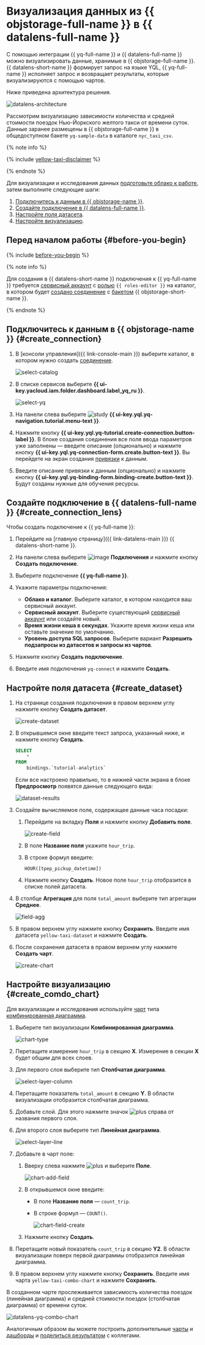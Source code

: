 # Визуализация данных из {{ objstorage-full-name }} в {{ datalens-full-name }}


С помощью интеграции {{ yq-full-name }} и {{ datalens-full-name }} можно визуализировать данные, хранимые в {{ objstorage-full-name }}. {{ datalens-short-name }} формирует запрос на языке YQL, {{ yq-full-name }} исполняет запрос и возвращает результаты, которые визуализируются с помощью чартов.

Ниже приведена архитектура решения.

![datalens-architecture](../../_assets/datalens/data-lens-architecture.png)

Рассмотрим визуализацию зависимости количества и средней стоимости поездок Нью-Йоркского желтого такси от времени суток. Данные заранее размещены в {{ objstorage-full-name }} в общедоступном бакете `yq-sample-data` в каталоге `nyc_taxi_csv`.

{% note info %}

{% include [yellow-taxi-disclaimer](../../_includes/datalens/yellow-taxi-disclaimer.md) %}

{% endnote %}

Для визуализации и исследования данных [подготовьте облако к работе](#before-you-begin), затем выполните следующие шаги:

1. [Подключитесь к данным в {{ objstorage-name }}](#create_connection).
1. [Создайте подключение в {{ datalens-full-name }}](#create_connection_lens).
1. [Настройте поля датасета](#create_dataset).
1. [Настройте визуализацию](#create_comdo_chart).

## Перед началом работы {#before-you-begin}

{% include [before-you-begin](../_tutorials_includes/before-you-begin.md) %}

{% note info %}

Для создания в {{ datalens-short-name }} подключения к {{ yq-full-name }} требуется [сервисный аккаунт](../../iam/concepts/users/service-accounts.md) с [ролью](../../iam/operations/sa/assign-role-for-sa.md) `{{ roles-editor }}` на каталог, в котором будет [создано соединение](#create_connection) с [бакетом](../../storage/concepts/bucket.md) {{ objstorage-short-name }}.

{% endnote %}

## Подключитесь к данным в {{ objstorage-name }} {#create_connection}

1. В [консоли управления]({{ link-console-main }}) выберите каталог, в котором нужно создать [соединение](../../query/concepts/glossary.md#connection).

   ![select-catalog](../../_assets/datalens/yandex-query-visualization/select-catalog.png)

1. В списке сервисов выберите **{{ ui-key.yacloud.iam.folder.dashboard.label_yq_ru }}**.

   ![select-yq](../../_assets/datalens/yandex-query-visualization/select-yq.png)

1. На панели слева выберите ![study](../../_assets/console-icons/graduation-cap.svg) **{{ ui-key.yql.yq-navigation.tutorial.menu-text }}**.
1. Нажмите кнопку **{{ ui-key.yql.yq-tutorial.create-connection.button-label }}**. В блоке создания соединения все поля ввода параметров уже заполнены — введите описание (опционально) и нажмите кнопку **{{ ui-key.yql.yq-connection-form.create.button-text }}**. Вы перейдете на экран создания [привязки](../../query/concepts/glossary.md#binding) к данным.
1. Введите описание привязки к данным (опционально) и нажмите кнопку **{{ ui-key.yql.yq-binding-form.binding-create.button-text }}**. Будут созданы нужные для обучения ресурсы.

## Создайте подключение в {{ datalens-full-name }} {#create_connection_lens}

Чтобы создать подключение к {{ yq-full-name }}:

1. Перейдите на [главную страницу]({{ link-datalens-main }}) {{ datalens-short-name }}.
1. На панели слева выберите ![image](../../_assets/console-icons/thunderbolt.svg) **Подключения** и нажмите кнопку **Создать подключение**.
1. Выберите подключение **{{ yq-full-name }}**.
1. Укажите параметры подключения:

   * **Облако и каталог**. Выберите каталог, в котором находится ваш сервисный аккаунт.
   * **Сервисный аккаунт**. Выберите существующий [сервисный аккаунт](../../iam/concepts/users/service-accounts.md) или создайте новый.
   * **Время жизни кеша в секундах**. Укажите время жизни кеша или оставьте значение по умолчанию.
   * **Уровень доступа SQL запросов**. Выберите вариант **Разрешить подзапросы из датасетов и запросы из чартов**.

1. Нажмите кнопку **Создать подключение**.
1. Введите имя подключения `yq-connect` и нажмите **Создать**.

## Настройте поля датасета {#create_dataset}

1. На странице создания подключения в правом верхнем углу нажмите кнопку **Создать датасет**.

   ![create-dataset](../../_assets/datalens/yandex-query-visualization/create-dataset.png)

1. В открывшемся окне введите текст запроса, указанный ниже, и нажмите кнопку **Создать**.

   ```sql
   SELECT 
       *
   FROM 
       bindings.`tutorial-analytics`
   ```

   Если все настроено правильно, то в нижней части экрана в блоке **Предпросмотр** появятся данные следующего вида:

   ![dataset-results](../../_assets/datalens/yandex-query-visualization/datalens-dataset-results.png)

1. Создайте вычисляемое поле, содержащее данные часа посадки:

   1. Перейдите на вкладку **Поля** и нажмите кнопку **Добавить поле**.

      ![create-field](../../_assets/datalens/yandex-query-visualization/create-field.png)

   1. В поле **Название поля** укажите `hour_trip`.
   1. В строке формул введите:

      ```
      HOUR([tpep_pickup_datetime])
      ```

   1. Нажмите кнопку **Создать**. Новое поле `hour_trip` отобразится в списке полей датасета.

1. В столбце **Агрегация** для поля `total_amount` выберите тип агрегации **Среднее**.

   ![field-agg](../../_assets/datalens/yandex-query-visualization/field-agg.png)

1. В правом верхнем углу нажмите кнопку **Сохранить**. Введите имя датасета `yellow-taxi-dataset` и нажмите **Создать**.
1. После сохранения датасета в правом верхнем углу нажмите **Создать чарт**.

   ![create-chart](../../_assets/datalens/yandex-query-visualization/create-chart.png)

## Настройте визуализацию {#create_comdo_chart}

Для визуализации и исследования используйте [чарт](../../datalens/concepts/chart/index.md) типа [комбинированная диаграмма](../../datalens/visualization-ref/combined-chart.md).

1. Выберите тип визуализации **Комбинированная диаграмма**.

   ![chart-type](../../_assets/datalens/yandex-query-visualization/chart-type.png)

1. Перетащите измерение `hour_trip` в секцию **X**. Измерение в секции **X** будет общим для всех слоев.
1. Для первого слоя выберите тип **Столбчатая диаграмма**.

   ![select-layer-column](../../_assets/datalens/yandex-query-visualization/select-layer-column.png)

1. Перетащите показатель `total_amount` в секцию **Y**. В области визуализации отобразится столбчатая диаграмма.
1. Добавьте слой. Для этого нажмите значок ![plus](../../_assets/console-icons/plus.svg) справа от названия первого слоя.
1. Для второго слоя выберите тип **Линейная диаграмма**.

   ![select-layer-line](../../_assets/datalens/yandex-query-visualization/select-layer-line.png)

1. Добавьте в чарт поле:

   1. Вверху слева нажмите ![plus](../../_assets/console-icons/plus.svg) и выберите **Поле**.

      ![chart-add-field](../../_assets/datalens/yandex-query-visualization/chart-add-field.png)

   1. В открывшемся окне введите:

      * В поле **Название поля** — `count_trip`.
      * В строке формул — `COUNT()`.

        ![chart-field-create](../../_assets/datalens/yandex-query-visualization/chart-field-create.png)

   1. Нажмите кнопку **Создать**.

1. Перетащите новый показатель `count_trip` в секцию **Y2**. В области визуализации поверх первой диаграммы отобразится линейная диаграмма.
1. В правом верхнем углу нажмите кнопку **Сохранить**. Введите имя чарта `yellow-taxi-combo-chart` и нажмите **Сохранить**.

В созданном чарте прослеживается зависимость количества поездок (линейная диаграмма) и средней стоимости поездок (столбчатая диаграмма) от времени суток.

![datalens-yq-combo-chart](../../_assets/datalens/yandex-query-visualization/datalens-yq-combo-chart.png)

Аналогичным образом вы можете построить дополнительные [чарты](../../datalens/operations/chart/create-chart.md) и [дашборды](../../datalens/operations/dashboard/create.md) и [поделиться результатом](../../datalens/concepts/datalens-public.md) с коллегами.
